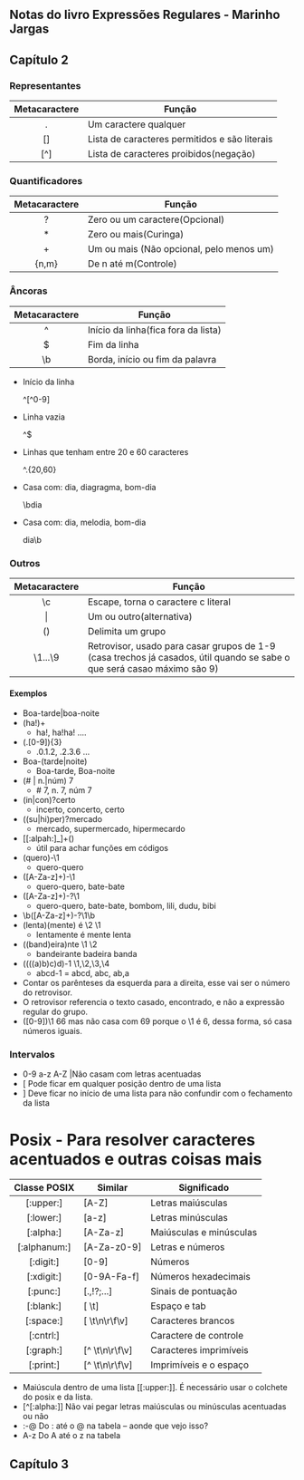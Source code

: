 ## Notas do livro Expressões Regulares - Marinho Jargas

## Capítulo 2

### Representantes

| Metacaractere | Função| 
|:-----:|-----|
| .   | Um caractere qualquer| 
| []  | Lista de caracteres permitidos e são literais|  
|  [^]| Lista de caracteres proibidos(negação) |

### Quantificadores

| Metacaractere |	Função |
|:----:|----|	
|?    | Zero ou um caractere(Opcional)|
|*	|Zero ou mais(Curinga)|
|+|	Um ou mais (Não opcional, pelo menos um)|
|{n,m}	|De n até m(Controle)|

### Âncoras

|Metacaractere	| Função|
|:----:|-----|
|^|	Início da linha(fica fora da lista)|
|$|	Fim da linha |
|\b|	Borda, início ou fim da palavra|

* Início da linha

    ^[^0-9]		

* Linha vazia

    ^$ 		

* Linhas que tenham entre 20 e 60 caracteres

    ^.{20,60}	

* Casa com: dia, diagragma, bom-dia

    \bdia		

* Casa com: dia, melodia, bom-dia

    dia\b		

### Outros

|Metacaractere|	Função|
|:---:|---|
|\c|	Escape, torna o caractere c literal|
|	\| |Um ou outro(alternativa)|
|()|	Delimita um grupo|
|\1...\9|	Retrovisor, usado para casar grupos de 1-9 (casa trechos já casados, útil quando se sabe o que será casao máximo são 9)|

#### Exemplos
* Boa-tarde|boa-noite
* (ha!)+				
    - ha!, ha!ha! ....
* (\.[0-9]){3}			
    - .0.1.2, .2.3.6 ...
* Boa-(tarde|noite)		
    - Boa-tarde, Boa-noite
* (# | n\.|núm) 7			
    - \# 7, n. 7, núm 7
* (in|con)?certo			
    - incerto, concerto, certo
* ((su|hi)per)?mercado		
    - mercado, supermercado, hipermecardo
* [[:alpah:]_]+\(\)			
    - útil para achar funções em códigos
* (quero)-\1			
    - quero-quero
* ([A-Za-z]+)-\1			
    - quero-quero, bate-bate
* ([A-Za-z]+)-?\1			
    - quero-quero, bate-bate, bombom, lili, dudu, bibi 
* \b([A-Za-z]+)-?\1\b
* (lenta)(mente) é \2 \1		
    - lentamente é mente lenta
* ((band)eira)nte \1 \2		
    - bandeirante badeira banda
* ((((a)b)c)d)-1 \1,\2,\3,\4	
    - abcd-1 = abcd, abc, ab,a
* Contar os parênteses da esquerda para a direita, esse vai ser o número do retrovisor.
* O retrovisor referencia o texto casado, encontrado, e não a expressão regular do grupo.
* (\[0-9])\1	66 mas não casa com 69 porque o \1 é 6, dessa forma, só casa números iguais.

### Intervalos

* 0-9	a-z	A-Z	|Não casam com letras acentuadas
* \[ 	Pode ficar em qualquer posição dentro de uma lista
* \]	Deve ficar no início de uma lista para não confundir com o fechamento da lista

# Posix - Para resolver caracteres acentuados e outras coisas mais

|Classe POSIX|	Similar	|Significado|
|:---:|----|----|
|[:upper:]|	\[A-Z]	|Letras maiúsculas|
|[:lower:]|	\[a-z]	|Letras minúsculas|
|[:alpha:]|	\[A-Za-z]	|Maiúsculas e minúsculas|
|[:alphanum:]|	\[A-Za-z0-9]	|Letras e números|
|[:digit:]|	\[0-9]	|Números|
|[:xdigit:]|	\[0-9A-Fa-f]|	Números hexadecimais|
|[:punc:]|	\[.,!?;...]|	Sinais de pontuação|
|[:blank:]|	\[ \t]	|Espaço e tab|
|[:space:]|	\[ \t\n\r\f\v]	|Caracteres brancos|
|[:cntrl:]|		|Caractere de controle|
|[:graph:]|	\[^ \t\n\r\f\v]	|Caracteres imprimíveis|
|[:print:]|	\[^ \t\n\r\f\v]	|Imprimíveis e o espaço|

* Maiúscula dentro de uma lista [[:upper:]]. É necessário usar o colchete do posix e da lista.
* \[^[:alpha:]]	Não vai pegar letras maiúsculas ou minúsculas acentuadas ou não
* :-@		Do : até o @ na tabela – aonde que vejo isso?
* A-z		Do A até o z na tabela 

## Capítulo 3

